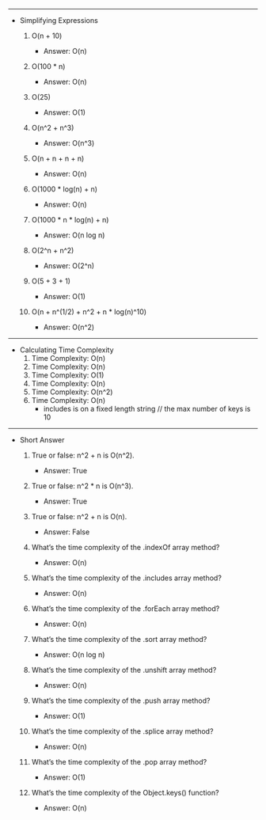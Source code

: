 ------------------------------------------------------------------
 - Simplifying Expressions
    1. O(n + 10)
        - Answer: O(n)

    2. O(100 * n)
        - Answer: O(n)

    3. O(25)
        - Answer: O(1)

    4. O(n^2 + n^3)
        - Answer: O(n^3)

    5. O(n + n + n + n)
        - Answer: O(n)

    6. O(1000 * log(n) + n)
        - Answer: O(n)

    7. O(1000 * n * log(n) + n)
        - Answer: O(n log n)
  
    8. O(2^n + n^2)
        - Answer: O(2^n)

    9. O(5 + 3 + 1)
        - Answer: O(1)

    10. O(n + n^(1/2) + n^2 + n * log(n)^10)
        - Answer: O(n^2)


------------------------------------------------------------------
 - Calculating Time Complexity
    1. Time Complexity: O(n)
    2. Time Complexity: O(n) 
    3. Time Complexity: O(1)
    4. Time Complexity: O(n) 
    5. Time Complexity: O(n^2)
    6. Time Complexity: O(n) 
        - includes is on a fixed length string // the max number of keys is 10  

------------------------------------------------------------------
 - Short Answer
    1. True or false: n^2 + n is O(n^2).
        - Answer: True

    2. True or false: n^2 * n is O(n^3).
        - Answer: True

    3. True or false: n^2 + n is O(n).
        - Answer: False

    4. What’s the time complexity of the .indexOf array method?
        - Answer: O(n)

    5. What’s the time complexity of the .includes array method?
        - Answer: O(n)

    6. What’s the time complexity of the .forEach array method?
        - Answer: O(n)

    7. What’s the time complexity of the .sort array method?
        - Answer: O(n log n)

    8. What’s the time complexity of the .unshift array method?
        - Answer: O(n)

    9. What’s the time complexity of the .push array method?
        - Answer: O(1)

    10. What’s the time complexity of the .splice array method?
        - Answer: O(n)

    11. What’s the time complexity of the .pop array method?
        - Answer: O(1)

    12. What’s the time complexity of the Object.keys() function?
        - Answer: O(n)
